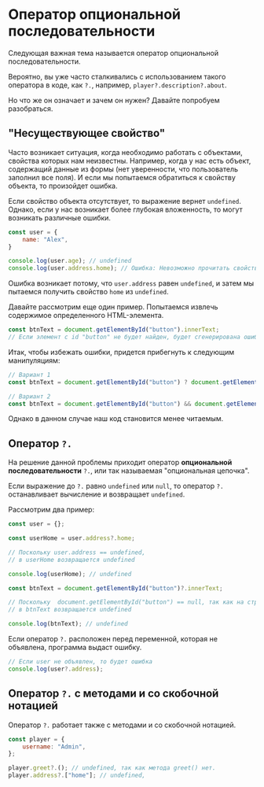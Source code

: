 # Оператор опциональной последовательности

Следующая важная тема называется оператор опциональной последовательности. 

Вероятно, вы уже часто сталкивались с использованием такого оператора в коде, как `?.`, например, `player?.description?.about`.

Но что же он означает и зачем он нужен? Давайте попробуем разобраться.

## "Несуществующее свойство"

Часто возникает ситуация, когда необходимо работать с объектами, свойства которых нам неизвестны. Например, когда у нас есть объект, содержащий данные из формы (нет уверенности, что пользователь заполнил все поля). И если мы попытаемся обратиться к свойству объекта, то произойдет ошибка.

Если свойство объекта отсутствует, то выражение вернет `undefined`. Однако, если у нас возникает более глубокая вложенность, то могут возникать различные ошибки.

```javascript
const user = {
    name: "Alex",
}

console.log(user.age); // undefined
console.log(user.address.home); // Ошибка: Невозможно прочитать свойства undefined
```

Ошибка возникает потому, что `user.address` равен `undefined`, и затем мы пытаемся получить свойство `home` из `undefined`.

Давайте рассмотрим еще один пример. Попытаемся извлечь содержимое определенного HTML-элемента.

```javascript
const btnText = document.getElementById("button").innerText;
// Если элемент с id "button" не будет найден, будет сгенерирована ошибка
```

Итак, чтобы избежать ошибки, придется прибегнуть к следующим манипуляциям:

```js
// Вариант 1
const btnText = document.getElementById("button") ? document.getElementById("button").innerText : undefined;

// Вариант 2
const btnText = document.getElementById("button") && document.getElementById("button").innerText;
```

Однако в данном случае наш код становится менее читаемым.

## Оператор `?.`

На решение данной проблемы приходит оператор **опциональной последовательности** `?.`, или так называемая "опциональная цепочка".


Если выражение до `?.` равно `undefined` или `null`, то оператор `?.` останавливает вычисление и возвращает `undefined`.

Рассмотрим два пример:

```js
const user = {};

const userHome = user.address?.home;

// Поскольку user.address == undefined,
// в userHome возвращается undefined

console.log(userHome); // undefined
```

```js
const btnText = document.getElementById("button")?.innerText;

// Поскольку  document.getElementById("button") == null, так как на странице нет элемента
// в btnText возвращается undefined

console.log(btnText); // undefined
```

Если оператор `?.` расположен перед переменной, которая не объявлена, программа выдаст ошибку.
```js
// Если user не объявлен, то будет ошибка
console.log(user?.address);
```

## Оператор `?.` с методами и со скобочной нотацией

Оператор `?.` работает также с методами и со скобочной нотацией.

```js
const player = {
    username: "Admin",
};

player.greet?.(); // undefined, так как метода greet() нет.
player.address?.["home"]; // undefined,
```